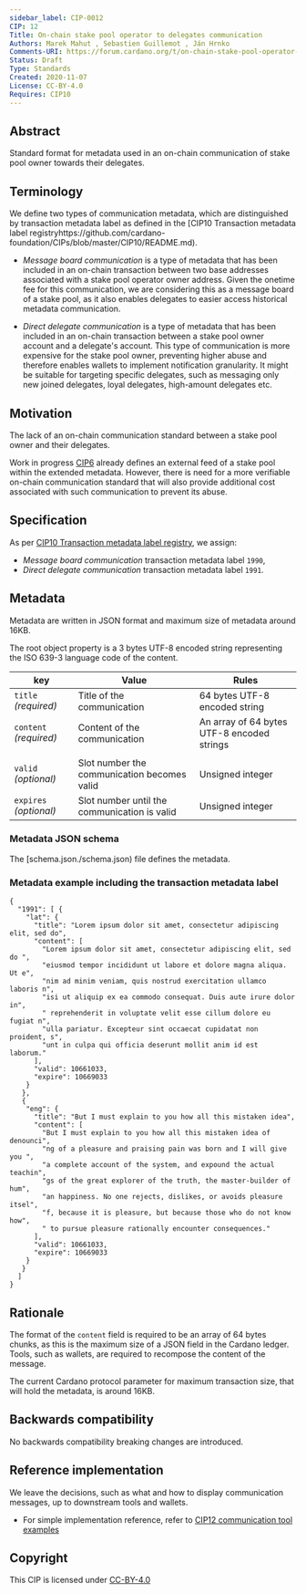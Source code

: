 ```yaml
--- 
sidebar_label: CIP-0012
CIP: 12
Title: On-chain stake pool operator to delegates communication
Authors: Marek Mahut , Sebastien Guillemot , Ján Hrnko 
Comments-URI: https://forum.cardano.org/t/on-chain-stake-pool-operator-to-delegates-communication/42229
Status: Draft
Type: Standards
Created: 2020-11-07
License: CC-BY-4.0
Requires: CIP10
---
```


## Abstract

Standard format for metadata used in an on-chain communication of stake pool owner towards their delegates.

## Terminology

We define two types of communication metadata, which are distinguished by transaction metadata label as defined in the [CIP10 Transaction metadata label registryhttps://github.com/cardano-foundation/CIPs/blob/master/CIP10/README.md).

 * *Message board communication* is a type of metadata that has been included in an on-chain transaction between two base addresses associated with a stake pool operator owner address. Given the onetime fee for this communication, we are considering this as a message board of a stake pool, as it also enables delegates to easier access historical metadata communication.

 * *Direct delegate communication* is a type of metadata that has been included in an on-chain transaction between a stake pool owner account and a delegate's account. This type of communication is more expensive for the stake pool owner, preventing higher abuse and therefore enables wallets to implement notification granularity. It might be suitable for targeting specific delegates, such as messaging only new joined delegates, loyal delegates, high-amount delegates etc.

## Motivation

The lack of an on-chain communication standard between a stake pool owner and their delegates.



Work in progress [CIP6](https://github.com/cardano-foundation/CIPs/pull/15) already defines an external feed of a stake pool within the extended metadata. However, there is need for a more verifiable on-chain communication standard that will also provide additional cost associated with such communication to prevent its abuse.

## Specification

As per [CIP10 Transaction metadata label registry](https://github.com/cardano-foundation/CIPs/blob/master/CIP10/README.md), we assign:

* *Message board communication* transaction metadata label `1990`,
* *Direct delegate communication* transaction metadata label `1991`.

## Metadata

Metadata are written in JSON format and maximum size of metadata around 16KB.

The root object property is a 3 bytes UTF-8 encoded string representing the ISO 639-3
language code of the content.

| key                    | Value                                        | Rules                                      |
| ---------------------- | -------------------------------------------- | ------------------------------------------ |
| `title` *(required)*   | Title of the communication                   | 64 bytes UTF-8 encoded string              |
| `content` *(required)* | Content of the communication                 | An array of 64 bytes UTF-8 encoded strings |
|                        |                                              |
| `valid` *(optional)*   | Slot number the communication becomes valid  | Unsigned integer                           |
| `expires` *(optional)* | Slot number until the communication is valid | Unsigned integer                           |

### Metadata JSON schema

The [schema.json./schema.json) file defines the metadata.

### Metadata example including the transaction metadata label

```
{
  "1991": [ {
    "lat": {
      "title": "Lorem ipsum dolor sit amet, consectetur adipiscing elit, sed do",
      "content": [
        "Lorem ipsum dolor sit amet, consectetur adipiscing elit, sed do ",
        "eiusmod tempor incididunt ut labore et dolore magna aliqua. Ut e",
        "nim ad minim veniam, quis nostrud exercitation ullamco laboris n",
        "isi ut aliquip ex ea commodo consequat. Duis aute irure dolor in",
        " reprehenderit in voluptate velit esse cillum dolore eu fugiat n",
        "ulla pariatur. Excepteur sint occaecat cupidatat non proident, s",
        "unt in culpa qui officia deserunt mollit anim id est laborum."
      ],
      "valid": 10661033,
      "expire": 10669033
    }
   },
   {
    "eng": {
      "title": "But I must explain to you how all this mistaken idea",
      "content": [
        "But I must explain to you how all this mistaken idea of denounci",
        "ng of a pleasure and praising pain was born and I will give you ",
        "a complete account of the system, and expound the actual teachin",
        "gs of the great explorer of the truth, the master-builder of hum",
        "an happiness. No one rejects, dislikes, or avoids pleasure itsel",
        "f, because it is pleasure, but because those who do not know how",
        " to pursue pleasure rationally encounter consequences."
      ],
      "valid": 10661033,
      "expire": 10669033
    }
   }
  ]
}
```

## Rationale

The format of the `content` field is required to be an array of 64 bytes chunks, as this is the maximum size of a JSON field in the Cardano ledger. Tools, such as wallets, are required to recompose the content of the message.

The current Cardano protocol parameter for maximum transaction size, that will hold the metadata, is around 16KB.

## Backwards compatibility

No backwards compatibility breaking changes are introduced.

## Reference implementation

We leave the decisions, such as what and how to display communication messages, up to downstream tools and wallets.

 * For simple implementation reference, refer to [CIP12 communication tool examples](https://github.com/fivebinaries/cip-metadata-communication-example)

## Copyright

This CIP is licensed under [CC-BY-4.0](https://creativecommons.org/licenses/by/4.0/legalcode)